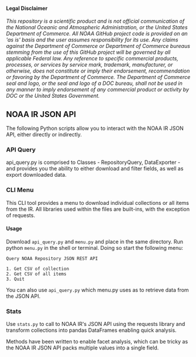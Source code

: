 #### Legal Disclaimer

*This repository is a scientific product and is not official communication of the National Oceanic and Atmospheric Administration, or the United States Department of Commerce. All NOAA GitHub project code is provided on an 'as is' basis and the user assumes responsibility for its use. Any claims against the Department of Commerce or Department of Commerce bureaus stemming from the use of this GitHub project will be governed by all applicable Federal law. Any reference to specific commercial products, processes, or services by service mark, trademark, manufacturer, or otherwise, does not constitute or imply their endorsement, recommendation or favoring by the Department of Commerce. The Department of Commerce seal and logo, or the seal and logo of a DOC bureau, shall not be used in any manner to imply endorsement of any commercial product or activity by DOC or the United States Government.*

## NOAA IR JSON API


The following Python scripts allow you to interact with the NOAA IR JSON API, either
directly or indirectly.


### API Query

api_query.py is comprised to Classes - RepositoryQuery, DataExporter - and provides you the ability to either download and filter fields, as well as export downloaded data.

### CLI Menu

This CLI tool provides a menu to download individual collections or all items from the IR. All libraries used within the files are built-ins, with the exception of requests.

#### Usage

Download ```api_query.py``` and ```menu.py``` and place in the same directory. Run python ```menu.py``` in the shell or terminal. Doing so start the following menu:

```
Query NOAA Repository JSON REST API

1. Get CSV of collection
2. Get CSV of all items
3. Quit
```

You can also use ```api_query.py``` which menu.py uses as to retrieve data from the JSON API.

### Stats

Use ```stats.py``` to call to NOAA IR's JSON API using the requests library and transform collections into pandas DataFrames enabling quick analysis.

Methods have been written to enable facet analysis, which can be tricky as the NOAA IR JSON API packs multiple values into a single field.
